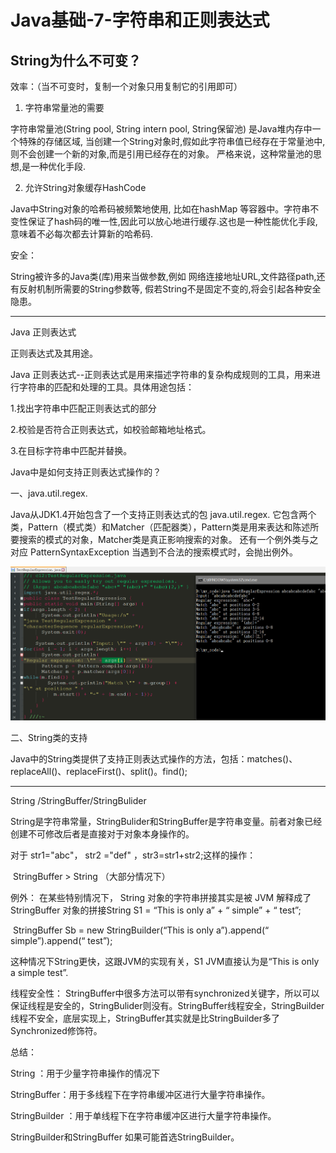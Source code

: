 # Java基础-7-字符串和正则表达式

## String为什么不可变？

效率：（当不可变时，复制一个对象只用复制它的引用即可）

1. 字符串常量池的需要

字符串常量池(String pool, String intern pool, String保留池) 是Java堆内存中一个特殊的存储区域, 当创建一个String对象时,假如此字符串值已经存在于常量池中,则不会创建一个新的对象,而是引用已经存在的对象。 严格来说，这种常量池的思想,是一种优化手段.

2. 允许String对象缓存HashCode

Java中String对象的哈希码被频繁地使用, 比如在hashMap 等容器中。字符串不变性保证了hash码的唯一性,因此可以放心地进行缓存.这也是一种性能优化手段,意味着不必每次都去计算新的哈希码.

安全：

String被许多的Java类(库)用来当做参数,例如 网络连接地址URL,文件路径path,还有反射机制所需要的String参数等, 假若String不是固定不变的,将会引起各种安全隐患。

---

Java 正则表达式 

正则表达式及其用途。

Java 正则表达式--正则表达式是用来描述字符串的复杂构成规则的工具，用来进行字符串的匹配和处理的工具。具体用途包括：

1.找出字符串中匹配正则表达式的部分

2.校验是否符合正则表达式，如校验邮箱地址格式。

3.在目标字符串中匹配并替换。

Java中是如何支持正则表达式操作的？

一、java.util.regex.

Java从JDK1.4开始包含了一个支持正则表达式的包 java.util.regex. 它包含两个类，Pattern（模式类）和Matcher（匹配器类），Pattern类是用来表达和陈述所要搜索的模式的对象，Matcher类是真正影响搜索的对象。 还有一个例外类与之对应 PatternSyntaxException 当遇到不合法的搜索模式时，会抛出例外。

![4d163decc61356c6e7389d1026a9b2d8.png](image/4d163decc61356c6e7389d1026a9b2d8.png)

二、String类的支持

Java中的String类提供了支持正则表达式操作的方法，包括：matches()、replaceAll()、replaceFirst()、split()。find();

---

String /StringBuffer/StringBulider

String是字符串常量，StringBulider和StringBuffer是字符串变量。前者对象已经创建不可修改后者是直接对于对象本身操作的。

对于 str1="abc"， str2 ="def" ，str3=str1+str2;这样的操作：

 StringBuffer > String （大部分情况下）

例外： 在某些特别情况下， String 对象的字符串拼接其实是被 JVM 解释成了 StringBuffer 对象的拼接String S1 = “This is only a” + “ simple” + “ test”;

 StringBuffer Sb = new StringBuilder(“This is only a”).append(“ simple”).append(“ test”);

这种情况下String更快，这跟JVM的实现有关，S1 JVM直接认为是“This is only a simple test”.

线程安全性： StringBuffer中很多方法可以带有synchronized关键字，所以可以保证线程是安全的，StringBulider则没有。StringBuffer线程安全，StringBuilder线程不安全，底层实现上，StringBuffer其实就是比StringBuilder多了Synchronized修饰符。

总结：

String ：用于少量字符串操作的情况下

StringBuffer：用于多线程下在字符串缓冲区进行大量字符串操作。

StringBuilder ：用于单线程下在字符串缓冲区进行大量字符串操作。

StringBuilder和StringBuffer 如果可能首选StringBuilder。

